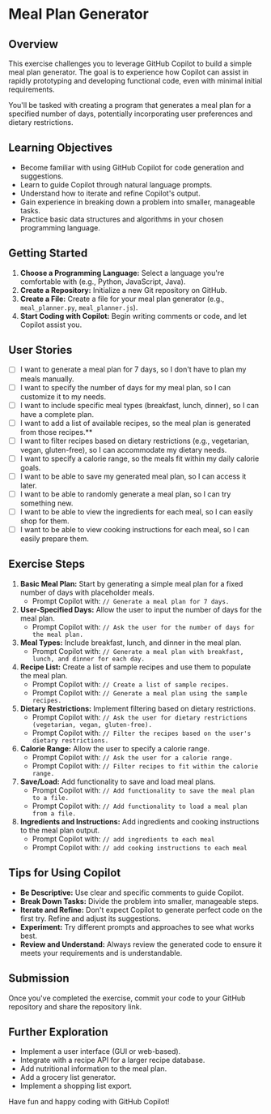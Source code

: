# Meal Plan Generator 

## Overview

This exercise challenges you to leverage GitHub Copilot to build a simple meal plan generator. 
The goal is to experience how Copilot can assist in rapidly prototyping and developing functional code, even with minimal initial requirements.

You'll be tasked with creating a program that generates a meal plan for a specified number of days, potentially incorporating user preferences and dietary restrictions.

## Learning Objectives

* Become familiar with using GitHub Copilot for code generation and suggestions.
* Learn to guide Copilot through natural language prompts.
* Understand how to iterate and refine Copilot's output.
* Gain experience in breaking down a problem into smaller, manageable tasks.
* Practice basic data structures and algorithms in your chosen programming language.

## Getting Started

1.  **Choose a Programming Language:** Select a language you're comfortable with (e.g., Python, JavaScript, Java).
2.  **Create a Repository:** Initialize a new Git repository on GitHub.
3.  **Create a File:** Create a file for your meal plan generator (e.g., `meal_planner.py`, `meal_planner.js`).
4.  **Start Coding with Copilot:** Begin writing comments or code, and let Copilot assist you.

## User Stories

-   [ ] I want to generate a meal plan for 7 days, so I don't have to plan my meals manually.
-   [ ] I want to specify the number of days for my meal plan, so I can customize it to my needs.
-   [ ] I want to include specific meal types (breakfast, lunch, dinner), so I can have a complete plan.
-   [ ] I want to add a list of available recipes, so the meal plan is generated from those recipes.**
-   [ ] I want to filter recipes based on dietary restrictions (e.g., vegetarian, vegan, gluten-free), so I can accommodate my dietary needs.
-   [ ] I want to specify a calorie range, so the meals fit within my daily calorie goals.
-   [ ] I want to be able to save my generated meal plan, so I can access it later.
-   [ ] I want to be able to randomly generate a meal plan, so I can try something new.
-   [ ] I want to be able to view the ingredients for each meal, so I can easily shop for them.
-   [ ] I want to be able to view cooking instructions for each meal, so I can easily prepare them.

## Exercise Steps

1.  **Basic Meal Plan:** Start by generating a simple meal plan for a fixed number of days with placeholder meals.
    * Prompt Copilot with: `// Generate a meal plan for 7 days.`
2.  **User-Specified Days:** Allow the user to input the number of days for the meal plan.
    * Prompt Copilot with: `// Ask the user for the number of days for the meal plan.`
3.  **Meal Types:** Include breakfast, lunch, and dinner in the meal plan.
    * Prompt Copilot with: `// Generate a meal plan with breakfast, lunch, and dinner for each day.`
4.  **Recipe List:** Create a list of sample recipes and use them to populate the meal plan.
    * Prompt Copilot with: `// Create a list of sample recipes.`
    * Prompt Copilot with: `// Generate a meal plan using the sample recipes.`
5.  **Dietary Restrictions:** Implement filtering based on dietary restrictions.
    * Prompt Copilot with: `// Ask the user for dietary restrictions (vegetarian, vegan, gluten-free).`
    * Prompt Copilot with: `// Filter the recipes based on the user's dietary restrictions.`
6.  **Calorie Range:** Allow the user to specify a calorie range.
    * Prompt Copilot with: `// Ask the user for a calorie range.`
    * Prompt Copilot with: `// Filter recipes to fit within the calorie range.`
7.  **Save/Load:** Add functionality to save and load meal plans.
    * Prompt Copilot with: `// Add functionality to save the meal plan to a file.`
    * Prompt Copilot with: `// Add functionality to load a meal plan from a file.`
8.  **Ingredients and Instructions:** Add ingredients and cooking instructions to the meal plan output.
    * Prompt Copilot with: `// add ingredients to each meal`
    * Prompt Copilot with: `// add cooking instructions to each meal`

## Tips for Using Copilot

* **Be Descriptive:** Use clear and specific comments to guide Copilot.
* **Break Down Tasks:** Divide the problem into smaller, manageable steps.
* **Iterate and Refine:** Don't expect Copilot to generate perfect code on the first try. Refine and adjust its suggestions.
* **Experiment:** Try different prompts and approaches to see what works best.
* **Review and Understand:** Always review the generated code to ensure it meets your requirements and is understandable.

## Submission

Once you've completed the exercise, commit your code to your GitHub repository and share the repository link.

## Further Exploration

* Implement a user interface (GUI or web-based).
* Integrate with a recipe API for a larger recipe database.
* Add nutritional information to the meal plan.
* Add a grocery list generator.
* Implement a shopping list export.

Have fun and happy coding with GitHub Copilot!
